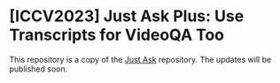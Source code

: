 # [ICCV2023] Just Ask Plus: Use Transcripts for VideoQA Too

This repository is a copy of the [Just Ask](https://github.com/antoyang/just-ask) repository. The updates will be published soon.
